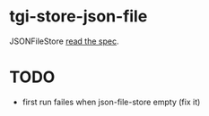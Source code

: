 # tgi-store-json-file
JSONFileStore [read the spec](spec/README.md).

# TODO
- first run failes when json-file-store empty (fix it)
